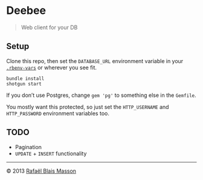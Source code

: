 Deebee
======

> Web client for your DB

## Setup

Clone this repo, then set the `DATABASE_URL` environment variable in your [`.rbenv-vars`](https://github.com/sstephenson/rbenv-vars) or wherever you see fit.

    bundle install
    shotgun start

If you don’t use Postgres, change `gem 'pg'` to something else in the `Gemfile`.

You mostly want this protected, so just set the `HTTP_USERNAME` and `HTTP_PASSWORD` environment variables too.

## TODO

- Pagination
- `UPDATE` + `INSERT` functionality

---

© 2013 [Rafaël Blais Masson](http://rafbm.com)
